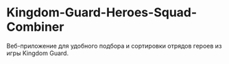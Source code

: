 # Kingdom-Guard-Heroes-Squad-Combiner
Веб-приложение для удобного подбора и сортировки отрядов героев из игры Kingdom Guard.
